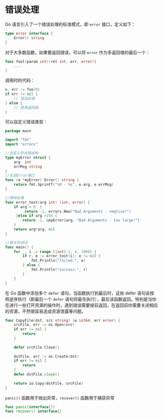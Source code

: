 

# 错误处理

Go 语言引入了一个错误处理的标准模式，即 `error` 接口，定义如下：

```go
type error interface {
	Error() string
}
```

对于大多数函数，如果要返回错误，可以将 `error` 作为多返回值的最后一个：

```go
func fool(param int)(ret int, err, error){
	....
}
```

调用时的代码：

```go
n, err := foo(0)
if err != nil {
	// 错误处理
} else {
	// 使用返回值
}
```

可以自定义错误类型：

```go
package main

import "fmt"
import "errors"

//自定义的出错结构
type myError struct {
    arg  int
    errMsg string
}
//实现Error接口
func (e *myError) Error() string {
    return fmt.Sprintf("%d - %s", e.arg, e.errMsg)
}

//两种出错
func error_test(arg int) (int, error) {
    if arg < 0  {
         return -1, errors.New("Bad Arguments - negtive!")
     }else if arg >256 {
        return -1, &myError{arg, "Bad Arguments - too large!"}
    }
    return arg*arg, nil
}

//相关的测试
func main() {
    for _, i := range []int{-1, 4, 1000} {
        if r, e := error_test(i); e != nil {
            fmt.Println("failed:", e)
        } else {
            fmt.Println("success:", r)
        }
    }
}
```

在 Go 函数中添加多个 `defer` 语句，当函数执行到最后时，这些 defer 语句会按照逆序执行（即最后一个 `defer` 语句将最先执行），最后该函数返回。特别是当你在进行一些打开资源的操作时，遇到错误需要提前返回，在返回前你需要关闭相应的资源，不然很容易造成资源泄露等问题。

```go
func CopyFile(dst, src string) (w int64, err error) {
	srcFile, err := os.Open(src)
	if err != nil {
		return
	}
	
	defer srcFile.Close()
	
	dstFile, err := os.Create(dst)
	if err != nil {
		return
	}
	defer dstFile.close()
	
	return io.Copy(dstFile, srcFile)
}
```

`panic()` 函数用于抛出异常，`recover()` 函数用于捕获异常

```go
func panic(interface{})
func recover() interface{}
```

